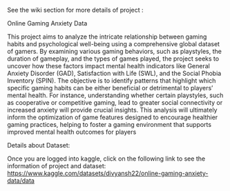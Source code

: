 See the wiki section for more details of project :

Online Gaming Anxiety Data

This project aims to analyze the intricate relationship between gaming habits and psychological well-being using a comprehensive global dataset of gamers. By examining various gaming behaviors, such as playstyles, the duration of gameplay, and the types of games played, the project seeks to uncover how these factors impact mental health indicators like General Anxiety Disorder (GAD), Satisfaction with Life (SWL), and the Social Phobia Inventory (SPIN). 
The objective is to identify patterns that highlight which specific gaming habits can be either beneficial or detrimental to players’ mental health. 
For instance, understanding whether certain playstyles, such as cooperative or competitive gaming, lead to greater social connectivity or increased anxiety will provide crucial insights. This analysis will ultimately inform the optimization of game features designed to encourage healthier gaming practices, helping to foster a gaming environment that supports improved mental health outcomes for players

Details about Dataset:

Once you are logged into kaggle, click on the following link to see the information of project and dataset: 
https://www.kaggle.com/datasets/divyansh22/online-gaming-anxiety-data/data

